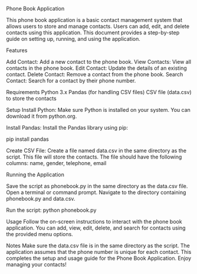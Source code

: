 Phone Book Application

This phone book application is a basic contact management system that allows users to store and manage contacts. Users can add, edit, and delete contacts using this application. This document provides a step-by-step guide on setting up, running, and using the application.

Features

Add Contact: Add a new contact to the phone book.
View Contacts: View all contacts in the phone book.
Edit Contact: Update the details of an existing contact.
Delete Contact: Remove a contact from the phone book.
Search Contact: Search for a contact by their phone number.

Requirements
Python 3.x
Pandas (for handling CSV files)
CSV file (data.csv) to store the contacts

Setup
Install Python: Make sure Python is installed on your system. You can download it from python.org.

Install Pandas: Install the Pandas library using pip:

pip install pandas

Create CSV File: Create a file named data.csv in the same directory as the script. This file will store the contacts. The file should have the following columns:
name, gender, telephone, email

Running the Application

Save the script as phonebook.py in the same directory as the data.csv file.
Open a terminal or command prompt.
Navigate to the directory containing phonebook.py and data.csv.

Run the script:
python phonebook.py

Usage
Follow the on-screen instructions to interact with the phone book application. You can add, view, edit, delete, and search for contacts using the provided menu options.

Notes
Make sure the data.csv file is in the same directory as the script.
The application assumes that the phone number is unique for each contact.
This completes the setup and usage guide for the Phone Book Application. Enjoy managing your contacts!
